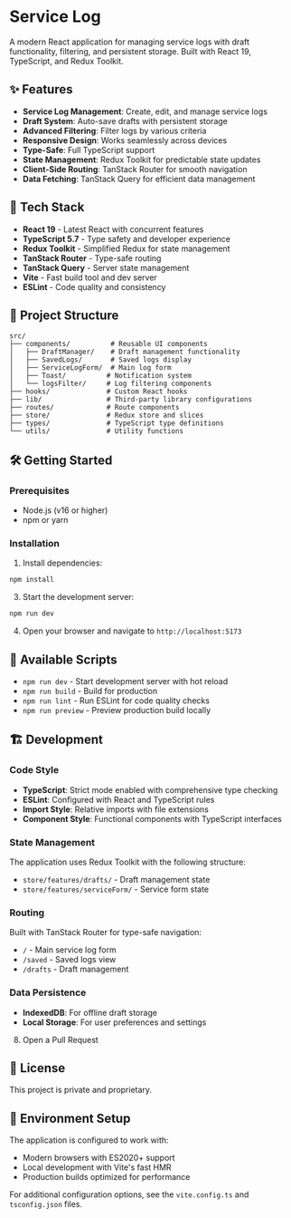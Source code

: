 # Service Log

A modern React application for managing service logs with draft functionality, filtering, and persistent storage. Built with React 19, TypeScript, and Redux Toolkit.

## ✨ Features

- **Service Log Management**: Create, edit, and manage service logs
- **Draft System**: Auto-save drafts with persistent storage
- **Advanced Filtering**: Filter logs by various criteria
- **Responsive Design**: Works seamlessly across devices
- **Type-Safe**: Full TypeScript support
- **State Management**: Redux Toolkit for predictable state updates
- **Client-Side Routing**: TanStack Router for smooth navigation
- **Data Fetching**: TanStack Query for efficient data management

## 🚀 Tech Stack

- **React 19** - Latest React with concurrent features
- **TypeScript 5.7** - Type safety and developer experience
- **Redux Toolkit** - Simplified Redux for state management
- **TanStack Router** - Type-safe routing
- **TanStack Query** - Server state management
- **Vite** - Fast build tool and dev server
- **ESLint** - Code quality and consistency

## 📁 Project Structure

```
src/
├── components/          # Reusable UI components
│   ├── DraftManager/    # Draft management functionality
│   ├── SavedLogs/       # Saved logs display
│   ├── ServiceLogForm/  # Main log form
│   ├── Toast/          # Notification system
│   └── logsFilter/     # Log filtering components
├── hooks/              # Custom React hooks
├── lib/                # Third-party library configurations
├── routes/             # Route components
├── store/              # Redux store and slices
├── types/              # TypeScript type definitions
└── utils/              # Utility functions
```

## 🛠️ Getting Started

### Prerequisites

- Node.js (v16 or higher)
- npm or yarn

### Installation

1. Install dependencies:

```bash
npm install
```

3. Start the development server:

```bash
npm run dev
```

4. Open your browser and navigate to `http://localhost:5173`

## 📜 Available Scripts

- `npm run dev` - Start development server with hot reload
- `npm run build` - Build for production
- `npm run lint` - Run ESLint for code quality checks
- `npm run preview` - Preview production build locally

## 🏗️ Development

### Code Style

- **TypeScript**: Strict mode enabled with comprehensive type checking
- **ESLint**: Configured with React and TypeScript rules
- **Import Style**: Relative imports with file extensions
- **Component Style**: Functional components with TypeScript interfaces

### State Management

The application uses Redux Toolkit with the following structure:

- `store/features/drafts/` - Draft management state
- `store/features/serviceForm/` - Service form state

### Routing

Built with TanStack Router for type-safe navigation:

- `/` - Main service log form
- `/saved` - Saved logs view
- `/drafts` - Draft management

### Data Persistence

- **IndexedDB**: For offline draft storage
- **Local Storage**: For user preferences and settings

8. Open a Pull Request

## 📄 License

This project is private and proprietary.

## 🔧 Environment Setup

The application is configured to work with:

- Modern browsers with ES2020+ support
- Local development with Vite's fast HMR
- Production builds optimized for performance

For additional configuration options, see the `vite.config.ts` and `tsconfig.json` files.

